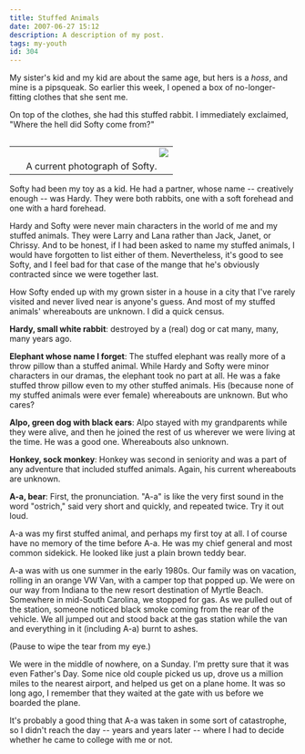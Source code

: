 ```yaml
---
title: Stuffed Animals
date: 2007-06-27 15:12
description: A description of my post.
tags: my-youth
id: 304
---
```

My sister's kid and my kid are about the same age, but hers is a <i>hoss</i>, and mine is a pipsqueak.  So earlier this week, I opened a box of no-longer-fitting clothes that she sent me.

On top of the clothes, she had this stuffed rabbit.  I immediately exclaimed, "Where the hell did Softy come from?"

<table cellpadding="2" align="right"><tr><td width="5" rowspan="2"><spacer type="block" width="5" height="1"></td><td width="250" align="center" ><img src="/img/softy.jpg" align="right"></td></tr><tr><td class="caption" width="250">A current photograph of Softy.</td></tr></table>

Softy had been my toy as a kid.  He had a partner, whose name -- creatively enough -- was Hardy.  They were both rabbits, one with a soft forehead and one with a hard forehead.

Hardy and Softy were never main characters in the world of me and my stuffed animals.  They were Larry and Lana rather than Jack, Janet, or Chrissy.  And to be honest, if I had been asked to name my stuffed animals, I would have forgotten to list either of them.  Nevertheless, it's good to see Softy, and I feel bad for that case of the mange that he's obviously contracted since we were together last.

How Softy ended up with my grown sister in a house in a city that I've rarely visited and never lived near is anyone's guess.  And most of my stuffed animals' whereabouts are unknown.  I did a quick census.

<b>Hardy, small white rabbit</b>:  destroyed by a (real) dog or cat many, many, many years ago.

<b>Elephant whose name I forget</b>:  The stuffed elephant was really more of a throw pillow than a stuffed animal.  While Hardy and Softy were minor characters in our dramas, the elephant took no part at all.  He was a fake stuffed throw pillow even to my other stuffed animals.  His (because none of my stuffed animals were ever female) whereabouts are unknown.  But who cares?

<b>Alpo, green dog with black ears</b>:  Alpo stayed with my grandparents while they were alive, and then he joined the rest of us wherever we were living at the time.  He was a good one.  Whereabouts also unknown.

<b>Honkey, sock monkey</b>:  Honkey was second in seniority and was a part of any adventure that included stuffed animals.  Again, his current whereabouts are unknown.

<b>A-a, bear</b>:  First, the pronunciation.  "A-a" is like the very first sound in the word "ostrich," said very short and quickly, and repeated twice.  Try it out loud.

A-a was my first stuffed animal, and perhaps my first toy at all.  I of course have no memory of the time before A-a.  He was my chief general and most common sidekick.  He looked like just a plain brown teddy bear.

A-a was with us one summer in the early 1980s.  Our family was on vacation, rolling in an orange VW Van, with a camper top that popped up.  We were on our way from Indiana to the new resort destination of Myrtle Beach.  Somewhere in mid-South Carolina, we stopped for gas.  As we pulled out of the station, someone noticed black smoke coming from the rear of the vehicle.  We all jumped out and stood back at the gas station while the van and everything in it (including A-a) burnt to ashes.

(Pause to wipe the tear from my eye.)

We were in the middle of nowhere, on a Sunday.  I'm pretty sure that it was even Father's Day.  Some nice old couple picked us up, drove us a million miles to the nearest airport, and helped us get on a plane home.  It was so long ago, I remember that they waited at the gate with us before we boarded the plane.

It's probably a good thing that A-a was taken in some sort of catastrophe, so I didn't reach the day -- years and years later -- where I had to decide whether he came to college with me or not.
